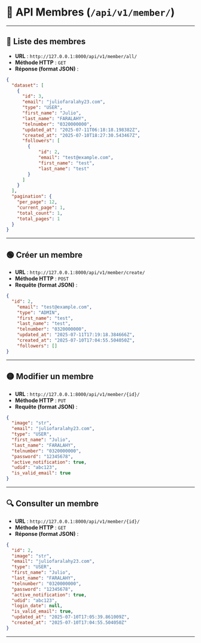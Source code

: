 # 📘 API Membres (`/api/v1/member/`)

---

## 🔹 Liste des membres

- **URL** : `http://127.0.0.1:8000/api/v1/member/all/`
- **Méthode HTTP** : `GET`
- **Réponse (format JSON)** :

```json
{
  "dataset": [
    {
      "id": 3,
      "email": "juliofaralahy23.com",
      "type": "USER",
      "first_name": "Julio",
      "last_name": "FARALAHY",
      "telnumber": "0320000000",
      "updated_at": "2025-07-11T06:18:18.198382Z",
      "created_at": "2025-07-10T18:27:30.543467Z",
      "followers": [
        {
            "id": 2,
            "email": "test@example.com",
            "first_name": "test",
            "last_name": "test"
        }
      ]
    }
  ],
  "pagination": {
    "per_page": 12,
    "current_page": 1,
    "total_count": 1,
    "total_pages": 1
  }
}
```

---

## 🟢 Créer un membre

- **URL** : `http://127.0.0.1:8000/api/v1/member/create/`
- **Méthode HTTP** : `POST`
- **Requête (format JSON)** :

```json
{
  "id": 2,
    "email": "test@example.com",
    "type": "ADMIN",
    "first_name": "test",
    "last_name": "test",
    "telnumber": "0320000000",
    "updated_at": "2025-07-11T17:19:18.384666Z",
    "created_at": "2025-07-10T17:04:55.504050Z",
    "followers": []
}
```

---

## 🟡 Modifier un membre

- **URL** : `http://127.0.0.1:8000/api/v1/member/{id}/`
- **Méthode HTTP** : `PUT`
- **Requête (format JSON)** :

```json
{
  "image": "str",
  "email": "juliofaralahy23.com",
  "type": "USER",
  "first_name": "Julio",
  "last_name": "FARALAHY",
  "telnumber": "0320000000",
  "password": "12345678",
  "active_notification": true,
  "udid": "abc123",
  "is_valid_email": true
}
```

---

## 🔍 Consulter un membre

- **URL** : `http://127.0.0.1:8000/api/v1/member/{id}/`
- **Méthode HTTP** : `GET`
- **Réponse (format JSON)** :

```json
{
  "id": 2,
  "image": "str",
  "email": "juliofaralahy23.com",
  "type": "USER",
  "first_name": "Julio",
  "last_name": "FARALAHY",
  "telnumber": "0320000000",
  "password": "12345678",
  "active_notification": true,
  "udid": "abc123",
  "login_date": null,
  "is_valid_email": true,
  "updated_at": "2025-07-10T17:05:39.861009Z",
  "created_at": "2025-07-10T17:04:55.504050Z"
}
```

---